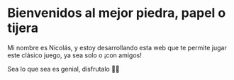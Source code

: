 # Bienvenidos al mejor piedra, papel o tijera

Mi nombre es Nicolás, y estoy desarrollando esta web que te permite jugar este clásico juego, ya sea solo o ¡con amigos!

Sea lo que sea es genial, disfrutalo 🤝🏽